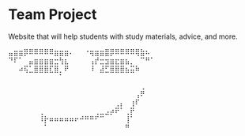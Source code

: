 # Team Project

Website that will help students with study materials, advice, and more.

⣤⣶⣶⡿⠿⠿⠿⠿⠿⣶⣶⣶⠄⠀⠀⠐⢶⣶⣶⣿⡿⠿⠿⠿⠿⢿⣷⠦⠀
⠙⠏⠁⠀⣤⣶⣶⣶⣶⣒⢳⣆⠀⠀⠀⠀⢠⡞⣒⣲⣶⣖⣶⣦⡀⠀⠉⠛⠁
⠀⠀⠴⢯⣁⣿⣿⣿⣏⣿⡀⠟⠀⠀⠀⠀⠸⠀⣼⣋⣿⣿⣿⣦⣭⠷⠀⠀⠀
⠀⠀⠀⠀⠀⠀⠀⠀⠀⠀⠁⠀⠀⠀⠀⠀⠀⠀⠀⠀⠀⠀⠀⠀⠀⠀⠀⠀⠀
⠀⠀⠀⠀⠀⠀⠀⠀⠀⠀⠀⠀⠀⠀⠀⠀⠀⠀⠀⠀⠀⠀⠀⠀⠀⠀⢀⠀⠀
⠀⠀⠀⠀⠀⠀⠀⠀⠀⠀⠀⠀⠀⠀⠀⠀⠀⠀⠀⠀⠀⠀⠀⠀⠀⢠⠟⠀⠀
⠀⠀⠀⠀⠀⠀⠀⠀⠀⠀⠀⠀⠀⠀⠀⠀⠀⠀⠀⠀⠀⢀⡄⠀⢰⠏⠀⠀⠀
⠀⠀⠀⠀⠀⠀⢀⠀⠀⠀⠀⠀⠀⠀⠀⠀⠀⢀⣀⣠⡴⠟⠁⢀⡟⠀⠀⠀⠀
⠀⠀⠀⠀⠀⠀⠸⡗⠶⠶⠶⠶⠶⠖⠚⠛⠛⠋⠉⠀⠀⠀⠀⢸⠁⠀⠀⠀⠀
⠀⠀⠀⠀⠀⠀⠀⠁⠀⠀⠀⠀⠀⠀⠀⠀⠀⠀⠀⠀⠀⠀⠀⠛⠀⠀